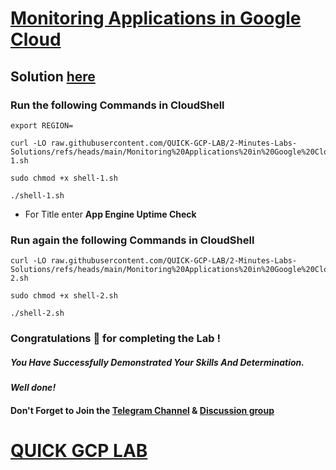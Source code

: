 # [Monitoring Applications in Google Cloud](https://www.cloudskillsboost.google/paths/20/course_templates/41/labs/489901)

## Solution [here](https://youtu.be/k8zJch3noz8)

### Run the following Commands in CloudShell

```
export REGION=
```
```
curl -LO raw.githubusercontent.com/QUICK-GCP-LAB/2-Minutes-Labs-Solutions/refs/heads/main/Monitoring%20Applications%20in%20Google%20Cloud/shell-1.sh

sudo chmod +x shell-1.sh

./shell-1.sh
```

* For Title enter **App Engine Uptime Check**

### Run again the following Commands in CloudShell

```
curl -LO raw.githubusercontent.com/QUICK-GCP-LAB/2-Minutes-Labs-Solutions/refs/heads/main/Monitoring%20Applications%20in%20Google%20Cloud/shell-2.sh

sudo chmod +x shell-2.sh

./shell-2.sh
```

### Congratulations 🎉 for completing the Lab !

##### *You Have Successfully Demonstrated Your Skills And Determination.*

#### *Well done!*

#### Don't Forget to Join the [Telegram Channel](https://t.me/quickgcplab) & [Discussion group](https://t.me/quickgcplabchats)

# [QUICK GCP LAB](https://www.youtube.com/@quickgcplab)
